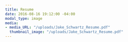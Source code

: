 ```yaml
---
title: Resume
date: 2016-08-16 19:12:00 -04:00
modal_type: image
media:
- media_URL: "/uploads/Jake_Schwartz_Resume.pdf"
  thumbnail_image: "/uploads/Jake_Schwartz_Resume.pdf"
---
```


